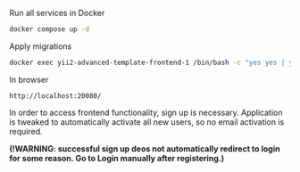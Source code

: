 Run all services in Docker
```bash
docker compose up -d
```

Apply migrations
```bash
docker exec yii2-advanced-template-frontend-1 /bin/bash -c "yes yes | yii migrate"
```

In browser
```
http://localhost:20080/
```

In order to access frontend functionality, sign up is necessary. Application is tweaked to automatically activate all new users, so no email activation is required.


**(!WARNING: successful sign up deos not automatically redirect to login for some reason. Go to Login manually after registering.)**
